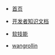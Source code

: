 * [首页](/)

* [开发者知识文档](/docs/开发者知识文档/_sidebar.md)

* [软技能](/docs/软技能/_sidebar.md)

* [wangrollin](/docs/关于作者/wangrollin.md)